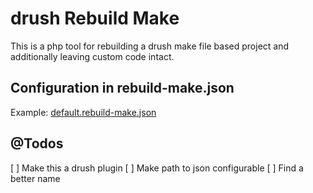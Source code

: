 # drush Rebuild Make

This is a php tool for rebuilding a drush make file based project and
additionally leaving custom code intact.

## Configuration in rebuild-make.json

Example: [default.rebuild-make.json](default.rebuild-make.json)


## @Todos

[ ] Make this a drush plugin
[ ] Make path to json configurable
[ ] Find a better name
